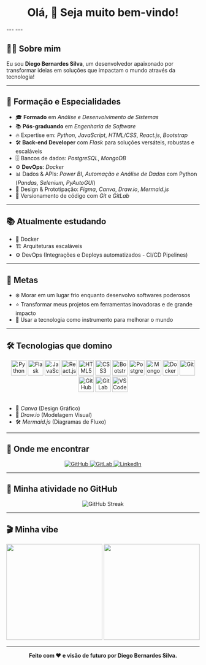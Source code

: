 <h1 align="center">Olá, 👋 Seja muito bem-vindo!</h1>
---
---

## 👨‍💻 Sobre mim

Eu sou **Diego Bernardes Silva**, um desenvolvedor apaixonado por transformar ideias em soluções que impactam o mundo através da tecnologia!

---

## 🧠 Formação e Especialidades

- 🎓 **Formado** em *Análise e Desenvolvimento de Sistemas*  
- 📚 **Pós-graduando** em *Engenharia de Software*  
- 🔥 Expertise em: *Python*, *JavaScript*, *HTML/CSS*, *React.js*, *Bootstrap*
- 🛠️ **Back-end Developer** com *Flask* para soluções versáteis, robustas e escaláveis
- 🗄️ Bancos de dados: *PostgreSQL*, *MongoDB*
- ⚙️ **DevOps**: *Docker*
- 📊 Dados & APIs: *Power BI*, *Automação e Análise de Dados* com Python (*Pandas, Selenium, PyAutoGUI*)
- 🎨 Design & Prototipação: *Figma*, *Canva*, *Draw.io*, *Mermaid.js*
- 🧹 Versionamento de código com *Git* e *GitLab*

---

## 📚 Atualmente estudando

- 🐳 Docker
- 🏗️ Arquiteturas escaláveis
- ⚙️ DevOps (Integrações e Deploys automatizados - CI/CD Pipelines)

---

## 🎯 Metas

- ❄️ Morar em um lugar frio enquanto desenvolvo softwares poderosos
- ⭐ Transformar meus projetos em ferramentas inovadoras e de grande impacto
- 🚀 Usar a tecnologia como instrumento para melhorar o mundo

---

## 🛠️ Tecnologias que domino

<div align="center">
  <img src="https://cdn.jsdelivr.net/gh/devicons/devicon/icons/python/python-original.svg" height="40" alt="Python" />
  <img src="https://cdn.jsdelivr.net/gh/devicons/devicon/icons/flask/flask-original.svg" height="40" alt="Flask" />
  <img src="https://cdn.jsdelivr.net/gh/devicons/devicon/icons/javascript/javascript-original.svg" height="40" alt="JavaScript" />
  <img src="https://cdn.jsdelivr.net/gh/devicons/devicon/icons/react/react-original.svg" height="40" alt="React.js" />
  <img src="https://cdn.jsdelivr.net/gh/devicons/devicon/icons/html5/html5-original.svg" height="40" alt="HTML5" />
  <img src="https://cdn.jsdelivr.net/gh/devicons/devicon/icons/css3/css3-original.svg" height="40" alt="CSS3" />
  <img src="https://cdn.jsdelivr.net/gh/devicons/devicon/icons/bootstrap/bootstrap-original.svg" height="40" alt="Bootstrap" />
  <img src="https://cdn.jsdelivr.net/gh/devicons/devicon/icons/postgresql/postgresql-original.svg" height="40" alt="PostgreSQL" />
  <img src="https://cdn.jsdelivr.net/gh/devicons/devicon/icons/mongodb/mongodb-original.svg" height="40" alt="MongoDB" />
  <img src="https://cdn.jsdelivr.net/gh/devicons/devicon/icons/docker/docker-original.svg" height="40" alt="Docker" />
  <img src="https://cdn.jsdelivr.net/gh/devicons/devicon/icons/git/git-original.svg" height="40" alt="Git" />
  <img src="https://cdn.jsdelivr.net/gh/devicons/devicon/icons/github/github-original.svg" height="40" alt="GitHub" />
  <img src="https://cdn.jsdelivr.net/gh/devicons/devicon/icons/gitlab/gitlab-original.svg" height="40" alt="GitLab" />
  <img src="https://cdn.jsdelivr.net/gh/devicons/devicon/icons/vscode/vscode-original.svg" height="40" alt="VSCode" />
</div>

<br>

- 🎨 *Canva* (Design Gráfico)
- 🧩 *Draw.io* (Modelagem Visual)
- 🛠️ *Mermaid.js* (Diagramas de Fluxo)

---

## 🔗 Onde me encontrar

<p align="center">
  <a href="https://github.com/diegobernardessv/diegobernardessv.git" target="_blank">
    <img src="https://img.shields.io/badge/GitHub-000?style=for-the-badge&logo=github&logoColor=white" alt="GitHub" />
  </a>
  <a href="https://gitlab.com/diegobernardessv" target="_blank">
    <img src="https://img.shields.io/badge/GitLab-FC6D26?style=for-the-badge&logo=gitlab&logoColor=white" alt="GitLab" />
  </a>
  <a href="https://www.linkedin.com/feed/update/urn:li:activity:7319077828354809859/" target="_blank">
    <img src="https://img.shields.io/badge/LinkedIn-0077B5?style=for-the-badge&logo=linkedin&logoColor=white" alt="LinkedIn" />
  </a>
</p>

---

## 🧠 Minha atividade no GitHub

<p align="center">
  <img src="https://streak-stats.demolab.com/?user=diegobernardessv&theme=dark&hide_border=true&date_format=j%20M%5B%20Y%5D" alt="GitHub Streak" />
</p>

---

## 🎬 Minha vibe

<div align="center">
  <img src="https://media2.giphy.com/media/v1.Y2lkPTc5MGI3NjExdTltdjJ5b3l4N253Z3lvcjcxbjFiaDBjaGc4c3MwMmJjMDAxamE5YSZlcD12MV9pbnRlcm5hbF9naWZfYnlfaWQmY3Q9Zw/NaDfUq0PoLm7UAtUu1/giphy.gif" height="250" />
  <img src="https://media3.giphy.com/media/v1.Y2lkPTc5MGI3NjExdDgyY29ydXNqZDI1a2Y5czBncHo5dnp2azZsY3V0enh5Zjk5aGIxeSZlcD12MV9pbnRlcm5hbF9naWZfYnlfaWQmY3Q9Zw/kIGGOdvMaMjGE/giphy.gif" height="250" />
</div>

---

<p align="center">
  <strong>Feito com ❤️ e visão de futuro por Diego Bernardes Silva.</strong>
</p>



  
      
  
  
      
  


  



###
